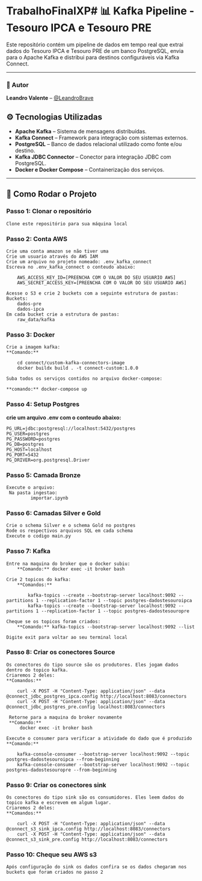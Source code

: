 # TrabalhoFinalXP# 📊 Kafka Pipeline - Tesouro IPCA e Tesouro PRE

Este repositório contém um pipeline de dados em tempo real que extrai dados do Tesouro IPCA e Tesouro PRE de um banco PostgreSQL, envia para o Apache Kafka e distribui para destinos configuráveis via Kafka Connect.

---

### 👤 Autor

**Leandro Valente** – [@LeandroBrave](https://github.com/LeandroBrave)


## ⚙️ Tecnologias Utilizadas

- **Apache Kafka** – Sistema de mensagens distribuídas.
- **Kafka Connect** – Framework para integração com sistemas externos.
- **PostgreSQL** – Banco de dados relacional utilizado como fonte e/ou destino.
- **Kafka JDBC Connector** – Conector para integração JDBC com PostgreSQL.
- **Docker e Docker Compose** – Containerização dos serviços.

---

## 🚀 Como Rodar o Projeto

### Passo 1: Clonar o repositório

    Clone este repositório para sua máquina local

### Passo 2: Conta AWS

    Crie uma conta amazon se não tiver uma
    Crie um usuario através do AWS IAM
    Crie um arquivo no projeto nomeado: .env_kafka_connect
    Escreva no .env_kafka_connect o conteudo abaixo:
        
        AWS_ACCESS_KEY_ID=[PREENCHA COM O VALOR DO SEU USUARIO AWS]
        AWS_SECRET_ACCESS_KEY=[PREENCHA COM O VALOR DO SEU USUARIO AWS]

    Acesse o S3 e crie 2 buckets com a seguinte estrutura de pastas:
    Buckets:
        dados-pre
        dados-ipca
    Em cada bucket crie a estrutura de pastas:
        raw_data/kafka

### Passo 3: Docker
    Crie a imagem kafka:
    **Comando:**

        cd connect/custom-kafka-connectors-image
        docker buildx build . -t connect-custom:1.0.0

    Suba todos os serviços contidos no arquivo docker-compose:

    **comando:** docker-compose up

### Passo 4: Setup Postgres

**crie um arquivo .env com o conteudo abaixo:**

    PG_URL=jdbc:postgresql://localhost:5432/postgres
    PG_USER=postgres
    PG_PASSWORD=postgres
    PG_DB=postgres
    PG_HOST=localhost
    PG_PORT=5432
    PG_DRIVER=org.postgresql.Driver

### Passo 5: Camada Bronze ###
    Execute o arquivo:
     Na pasta ingestao:
             importar.ipynb

### Passo 6: Camadas Silver e Gold ###
    Crie o schema Silver e o schema Gold no postgres
    Rode os respectivos arquivos SQL em cada schema
    Execute o codigo main.py

### Passo 7: Kafka ###
    Entre na maquina do broker que o docker subiu:
        **Comando:** docker exec -it broker bash
    
    Crie 2 topicos do kafka:
        **Comandos:** 
    
            kafka-topics --create --bootstrap-server localhost:9092 --partitions 1 --replication-factor 1 --topic postgres-dadostesouroipca
            kafka-topics --create --bootstrap-server localhost:9092 --partitions 1 --replication-factor 1 --topic postgres-dadostesouropre
    
    Cheque se os topicos foram criados:
        **Comando:** kafka-topics --bootstrap-server localhost:9092 --list
    
    Digite exit para voltar ao seu terminal local

### Passo 8: Criar os conectores Source ###
    Os conectores do tipo source são os produtores. Eles jogam dados dentro do topico kafka.
    Criaremos 2 deles:
    **Comandos:**

        curl -X POST -H "Content-Type: application/json" --data @connect_jdbc_postgres_ipca.config http://localhost:8083/connectors
        curl -X POST -H "Content-Type: application/json" --data @connect_jdbc_postgres_pre.config localhost:8083/connectors

     Retorne para a maquina do broker novamente
     **Comando:** 
         docker exec -it broker bash

    Execute o consumer para verificar a atividade do dado que é produzido
    **Comando:**

        kafka-console-consumer --bootstrap-server localhost:9092 --topic postgres-dadostesouroipca --from-beginning
        kafka-console-consumer --bootstrap-server localhost:9092 --topic postgres-dadostesouropre --from-beginning

### Passo 9: Criar os conectores sink ###
    Os conectores do tipo sink são os consumidores. Eles leem dados do topico kafka e escrevem em algum lugar.
    Criaremos 2 deles:
    **Comandos:**

        curl -X POST -H "Content-Type: application/json" --data @connect_s3_sink_ipca.config http://localhost:8083/connectors
        curl -X POST -H "Content-Type: application/json" --data @connect_s3_sink_pre.config http://localhost:8083/connectors

### Passo 10: Cheque seu AWS s3 ###
    Após configuração do sink os dados confira se os dados chegaram nos buckets que foram criados no passo 2
